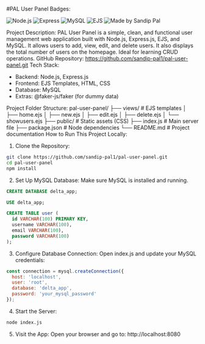 #PAL User Panel
Badges:

![Node.js](https://img.shields.io/badge/Node.js-18.x-green?logo=node.js)
![Express](https://img.shields.io/badge/Express.js-Backend-lightgrey?logo=express)
![MySQL](https://img.shields.io/badge/Database-MySQL-blue?logo=mysql)
![EJS](https://img.shields.io/badge/View--Engine-EJS-yellow)
![Made by Sandip Pal](https://img.shields.io/badge/Made%20by-Sandip%20Pal-blueviolet)


Project Description:
PAL User Panel is a simple, clean, and functional user management web application built with Node.js, Express.js, EJS, and MySQL. It allows users to add, view, edit, and delete users. It also displays the total number of users on the homepage. Ideal for learning CRUD operations.
GitHub Repository:
https://github.com/sandip-pal1/pal-user-panel.git
Tech Stack:
- Backend: Node.js, Express.js
- Frontend: EJS Templates, HTML, CSS
- Database: MySQL
- Extras: @faker-js/faker (for dummy data)
  
Project Folder Structure:
pal-user-panel/
├── views/              # EJS templates
│   ├── home.ejs
│   ├── new.ejs
│   ├── edit.ejs
│   ├── delete.ejs
│   └── showusers.ejs
├── public/             # Static assets (CSS)
├── index.js            # Main server file
├── package.json        # Node dependencies
└── README.md           # Project documentation
How to Run This Project Locally:
1. Clone the Repository:
```bash
git clone https://github.com/sandip-pal1/pal-user-panel.git
cd pal-user-panel
npm install
```
2. Set Up MySQL Database:
Make sure MySQL is installed and running.

```sql
CREATE DATABASE delta_app;

USE delta_app;

CREATE TABLE user (
  id VARCHAR(100) PRIMARY KEY,
  username VARCHAR(100),
  email VARCHAR(100),
  password VARCHAR(100)
);
```
3. Configure Database Connection:
Open index.js and update your MySQL credentials:

```js
const connection = mysql.createConnection({
  host: 'localhost',
  user: 'root',
  database: 'delta_app',
  password: 'your_mysql_password'
});
```
4. Start the Server:
```bash
node index.js
```
5. Visit the App:
Open your browser and go to:
http://localhost:8080

